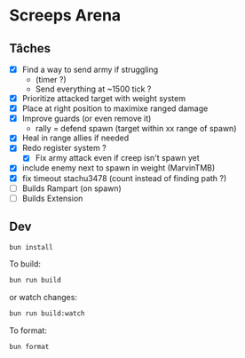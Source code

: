 # Screeps Arena

## Tâches

- [x] Find a way to send army if struggling 
   - (timer ?)
   - Send everything at ~1500 tick ?
- [x] Prioritize attacked target with weight system
- [x] Place at right position to maximixe ranged damage
- [x] Improve guards (or even remove it)
   - rally = defend spawn (target within xx range of spawn)
- [x] Heal in range allies if needed
- [x] Redo register system ?
   - [x] Fix army attack even if creep isn't spawn yet
- [x] include enemy next to spawn in weight (MarvinTMB)
- [x] fix timeout stachu3478 (count instead of finding path ?)
- [ ] Builds Rampart (on spawn)
- [ ] Builds Extension

## Dev

```bash
bun install
```

To build:

```bash
bun run build
```

or watch changes:

```bash
bun run build:watch
```

To format:

```bash
bun format
```
